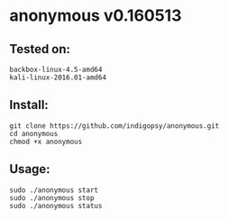 anonymous v0.160513
==========

Tested on:
---

```
backbox-linux-4.5-amd64
kali-linux-2016.01-amd64
```


Install:
---

```
git clone https://github.com/indigopsy/anonymous.git
cd anonymous
chmod +x anonymous
```


Usage:
---

```
sudo ./anonymous start
sudo ./anonymous stop
sudo ./anonymous status

```
